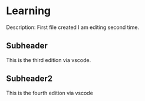 # Learning

Description: First file created
I am editing second time.

## Subheader
This is the third edition via vscode.

## Subheader2
This is the fourth edition via vscode